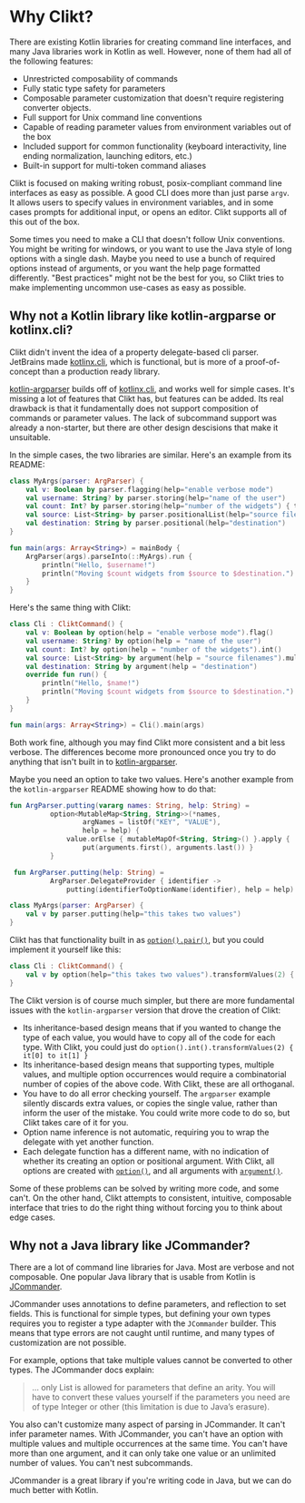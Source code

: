 # Why Clikt?

There are existing Kotlin libraries for creating command line interfaces,
and many Java libraries work in Kotlin as well. However, none of them
had all of the following features:

* Unrestricted composability of commands
* Fully static type safety for parameters
* Composable parameter customization that doesn't require registering converter objects.
* Full support for Unix command line conventions
* Capable of reading parameter values from environment variables out of the box
* Included support for common functionality (keyboard interactivity, line ending normalization, launching editors, etc.)
* Built-in support for multi-token command aliases

Clikt is focused on making writing robust, posix-compliant command line
interfaces as easy as possible. A good CLI does more than just parse
`argv`. It allows users to specify values in environment variables, and
in some cases prompts for additional input, or opens an editor. Clikt
supports all of this out of the box.

Some times you need to make a CLI that doesn't follow Unix conventions.
You might be writing for windows, or you want to use the Java style of
long options with a single dash. Maybe you need to use a bunch of
required options instead of arguments, or you want the help page
formatted differently. "Best practices" might not be the best for you,
so Clikt tries to make implementing uncommon use-cases as easy as
possible.

## Why not a Kotlin library like kotlin-argparse or kotlinx.cli?

Clikt didn't invent the idea of a property delegate-based cli parser.
JetBrains made [kotlinx.cli](https://github.com/Kotlin/kotlinx.cli),
which is functional, but is more of a proof-of-concept than a production
ready library.

[kotlin-argparser](https://github.com/xenomachina/kotlin-argparser)
builds off of [kotlinx.cli](https://github.com/Kotlin/kotlinx.cli), and
works well for simple cases. It's missing a lot of features that Clikt
has, but features can be added. Its real drawback is that it
fundamentally does not support composition of commands or parameter
values. The lack of subcommand support was already a non-starter, but
there are other design descisions that make it unsuitable.

In the simple cases, the two libraries are similar. Here's an example
from its README:

```kotlin
class MyArgs(parser: ArgParser) {
    val v: Boolean by parser.flagging(help="enable verbose mode")
    val username: String? by parser.storing(help="name of the user")
    val count: Int? by parser.storing(help="number of the widgets") { toInt() }
    val source: List<String> by parser.positionalList(help="source filenames")
    val destination: String by parser.positional(help="destination")
}

fun main(args: Array<String>) = mainBody {
    ArgParser(args).parseInto(::MyArgs).run {
        println("Hello, $username!")
        println("Moving $count widgets from $source to $destination.")
    }
}
```

Here's the same thing with Clikt:

```kotlin
class Cli : CliktCommand() {
    val v: Boolean by option(help = "enable verbose mode").flag()
    val username: String? by option(help = "name of the user")
    val count: Int? by option(help = "number of the widgets").int()
    val source: List<String> by argument(help = "source filenames").multiple()
    val destination: String by argument(help = "destination")
    override fun run() {
        println("Hello, $name!")
        println("Moving $count widgets from $source to $destination.")
    }
}

fun main(args: Array<String>) = Cli().main(args)
```

Both work fine, although you may find Clikt more consistent and a bit
less verbose. The differences become more pronounced once you try to do
anything that isn't built in to [kotlin-argparser](https://github.com/xenomachina/kotlin-argparser).

Maybe you need an option to take two values. Here's another example from
the `kotlin-argparser` README showing how to do that:

```kotlin
fun ArgParser.putting(vararg names: String, help: String) =
          option<MutableMap<String, String>>(*names,
                  argNames = listOf("KEY", "VALUE"),
                  help = help) {
              value.orElse { mutableMapOf<String, String>() }.apply {
                  put(arguments.first(), arguments.last()) }
          }

 fun ArgParser.putting(help: String) =
          ArgParser.DelegateProvider { identifier ->
              putting(identifierToOptionName(identifier), help = help) }

class MyArgs(parser: ArgParser) {
    val v by parser.putting(help="this takes two values")
}
```

Clikt has that functionality built in as [`option().pair()`](api/clikt/com.github.ajalt.clikt.parameters.options/pair.html), but you could implement it yourself like this:

```kotlin
class Cli : CliktCommand() {
    val v by option(help="this takes two values").transformValues(2) { it[0] to it[1] }
}
```

The Clikt version is of course much simpler, but there are more
fundamental issues with the `kotlin-argparser` version that drove the
creation of Clikt:

* Its inheritance-based design means that if you wanted to change the type of each value, you would have to copy all of the code for each type. With Clikt, you could just do `option().int().transformValues(2) { it[0] to it[1] }`
* Its inheritance-based design means that supporting types, multiple values, and multiple option occurrences would require a combinatorial number of copies of the above code. With Clikt, these are all orthoganal.
* You have to do all error checking yourself. The `argparser` example silently discards extra values, or copies the single value, rather than inform the user of the mistake. You could write more code to do so, but Clikt takes care of it for you.
* Option name inference is not automatic, requiring you to wrap the delegate with yet another function.
* Each delegate function has a different name, with no indication of whether its creating an option or positional argument. With Clikt, all options are created with [`option()`](api/clikt/com.github.ajalt.clikt.parameters.options/option.html), and all arguments with [`argument()`](api/clikt/com.github.ajalt.clikt.parameters.arguments/argument.html).

Some of these problems can be solved by writing more code, and some
can't. On the other hand, Clikt attempts to consistent, intuitive,
composable interface that tries to do the right thing without forcing
you to think about edge cases.

## Why not a Java library like JCommander?

There are a lot of command line libraries for Java. Most are verbose and
not composable. One popular Java library that is usable from Kotlin is
[JCommander](http://jcommander.org/).

JCommander uses annotations to define parameters, and reflection to set
fields. This is functional for simple types, but defining your own types
requires you to register a type adapter with the `JCommander` builder.
This means that type errors are not caught until runtime, and many types
of customization are not possible.

For example, options that take multiple values cannot be converted
to other types. The JCommander docs explain:

> ... only List<String> is allowed for parameters that define an arity.
> You will have to convert these values yourself if the parameters you
> need are of type Integer or other (this limitation is due to Java’s
> erasure).

You also can't customize many aspect of parsing in JCommander. It can't
infer parameter names. With JCommander, you can't have an option with
multiple values and multiple occurrences at the same time. You can't have
more than one argument, and it can only take one value or an unlimited
number of values. You can't nest subcommands.

JCommander is a great library if you're writing code in Java, but we can
do much better with Kotlin.
